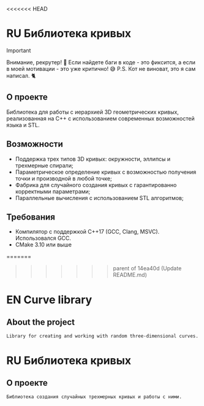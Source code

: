 <<<<<<< HEAD
# RU Библиотека кривых 
  > [!IMPORTANT]
  > Внимание, рекрутер! 👀
  > Если найдете баги в коде - это фиксится, а если в моей мотивации - это уже критично! 😅
  > P.S. Кот не виноват, это я сам написал. 🐈
## О проекте
Библиотека для работы с иерархией 3D геометрических кривых, реализованная на C++ с использованием современных возможностей языка и STL.


## Возможности
* Поддержка трех типов 3D кривых: окружности, эллипсы и трехмерные спирали;
* Параметрическое определение кривых с возможностью получения точки и производной в любой точке;
* Фабрика для случайного создания кривых с гарантированно корректными параметрами;
* Параллельные вычисления с использованием STL алгоритмов;


## Требования
* Компилятор с поддержкой C++17 (GCC, Clang, MSVC). Использовался GCC.
* CMake 3.10 или выше



=======
>>>>>>> parent of 14ea40d (Update README.md)
# EN Curve library
## About the project
    Library for creating and working with random three-dimensional curves.

# RU Библиотека кривых 
## О проекте
    Библиотека создания случайных трехмерных кривых и работы с ними.

